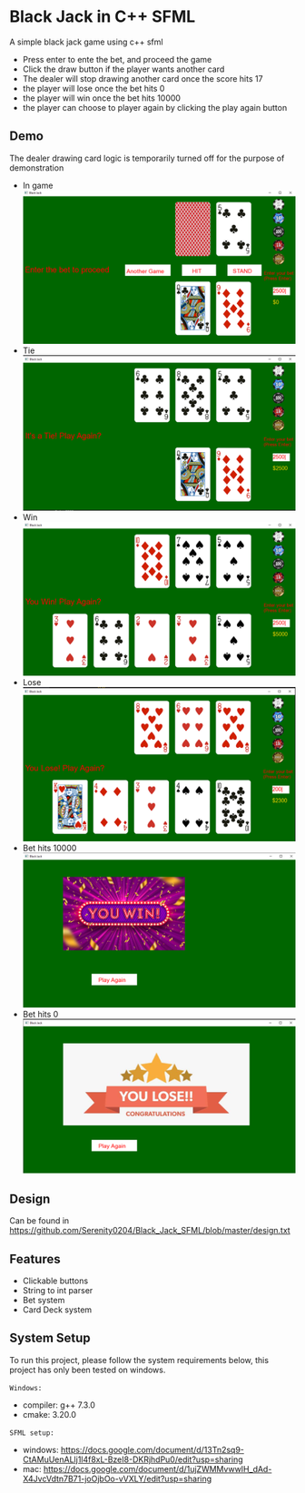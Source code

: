 # Black Jack in C++ SFML

A simple black jack game using c++ sfml

- Press enter to ente the bet, and proceed the game
- Click the draw button if the player wants another card
- The dealer will stop drawing another card once the score hits 17
- the player will lose once the bet hits 0
- the player will win once the bet hits 10000
- the player can choose to player again by clicking the play again button

## Demo

The dealer drawing card logic is temporarily turned off for the purpose of demonstration

- In game
  ![game-demo.png](./demo/game-demo.png)
- Tie
  ![game-demo2.png](./demo/game-demo2.png)
- Win
  ![game-demo3.png](./demo/game-demo3.png)
- Lose
  ![game-demo4.png](./demo/game-demo4.png)
- Bet hits 10000
  ![win.png](./demo/win.png)
- Bet hits 0
  ![lose.png](./demo/lose.png)

## Design

Can be found in https://github.com/Serenity0204/Black_Jack_SFML/blob/master/design.txt

## Features

- Clickable buttons
- String to int parser
- Bet system
- Card Deck system

## System Setup

To run this project, please follow the system requirements below, this project has only been tested on windows.

`Windows: `

- compiler: g++ 7.3.0
- cmake: 3.20.0

`SFML setup: `

- windows: https://docs.google.com/document/d/13Tn2sq9-CtAMuUenALlj1l4f8xL-BzeI8-DKRjhdPu0/edit?usp=sharing
- mac: https://docs.google.com/document/d/1ujZWMMvwwIH_dAd-X4JvcVdtn7B71-joOjbOo-vVXLY/edit?usp=sharing
